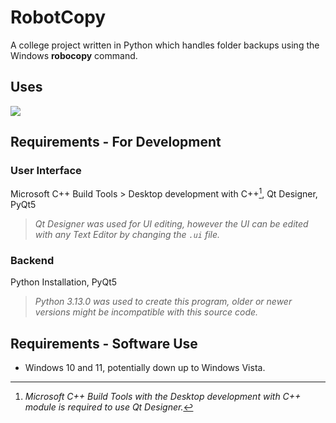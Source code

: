 # RobotCopy
A college project written in Python which handles folder backups using the Windows **robocopy** command. 

## Uses
<p align="left">
  <img src="https://skillicons.dev/icons?i=qt,py,visualstudio">
</p>


## Requirements - For Development

### User Interface
Microsoft C++ Build Tools > Desktop development with C++[^1], Qt Designer, PyQt5
[^1]: *Microsoft C++ Build Tools with the Desktop development with C++ module is required to use Qt Designer.*
>  *Qt Designer was used for UI editing, however the UI can be edited with any Text Editor by changing the `.ui` file.*

### Backend
Python Installation,  PyQt5
> *Python 3.13.0 was used to create this program, older or newer versions might be incompatible with this source code.*


## Requirements - Software Use
- Windows 10 and 11, potentially down up to Windows Vista.
